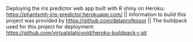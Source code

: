 
Deploying the iris predictor web app built with R shiny on Heroku: https://phantxmh-iris-predictor.herokuapp.com/
||
Information to build this project was provided by https://github.com/dataprofessor
||
The buildpack used for this project for deployment: https://github.com/virtualstaticvoid/heroku-buildpack-r.git
